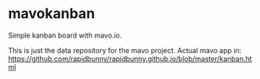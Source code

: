 # mavokanban

Simple kanban board with mavo.io. 

This is just the data repository for the mavo project. Actual mavo app in: https://github.com/rapidbunny/rapidbunny.github.io/blob/master/kanban.html
